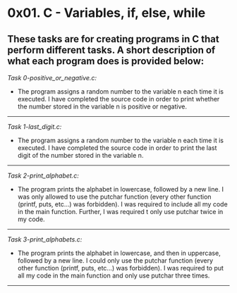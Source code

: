 # 0x01. C - Variables, if, else, while

**These tasks are for creating programs in C that perform different tasks. A short description of what each program does is provided below:**
-----------------------------------------
*Task 0-positive_or_negative.c:*
+ The program assigns a random number to the variable n each time it is executed. I have completed the source code in order to print whether the number stored in the variable n is positive or negative.
-----------------------------------------------
*Task 1-last_digit.c:*
+ The program assigns a random number to the variable n each time it is executed. I have completed the source code in order to print the last digit of the number stored in the variable n.
-----------------------------------------------
*Task 2-print_alphabet.c:*
+ The program prints the alphabet in lowercase, followed by a new line. I was only allowed to use the putchar function (every other function (printf, puts, etc…) was forbidden). I was required to include all my code in the main function. Further, I was required t only use putchar twice in my code.
-----------------------------------------------
*Task 3-print_alphabets.c:*
+ The program prints the alphabet in lowercase, and then in uppercase, followed by a new line. I could only use the putchar function (every other function (printf, puts, etc…) was forbidden). I was required to put all my code in the main function and only use putchar three times.
---------------------------------------------------
